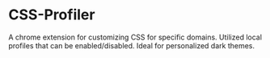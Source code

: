 # CSS-Profiler
A chrome extension for customizing CSS for specific domains. Utilized local profiles that can be enabled/disabled. Ideal for personalized dark themes.
